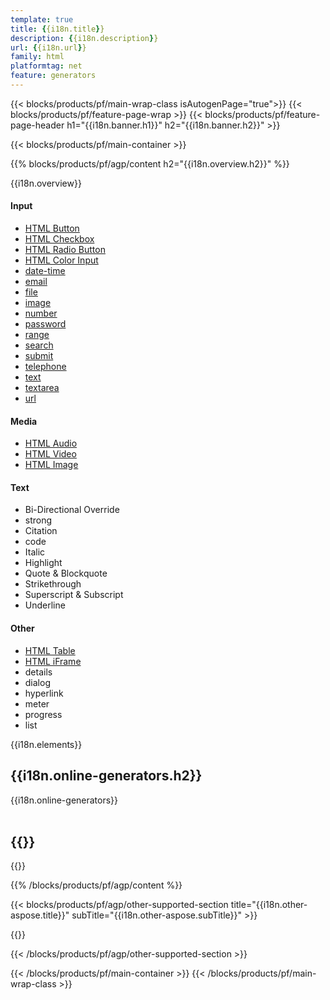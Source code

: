 ```yaml
---
template: true
title: {{i18n.title}}
description: {{i18n.description}}
url: {{i18n.url}}
family: html
platformtag: net
feature: generators
---
```


{{< blocks/products/pf/main-wrap-class isAutogenPage="true">}}
{{< blocks/products/pf/feature-page-wrap >}}
{{< blocks/products/pf/feature-page-header h1="{{i18n.banner.h1}}"  h2="{{i18n.banner.h2}}" >}}

{{< blocks/products/pf/main-container >}}

{{% blocks/products/pf/agp/content h2="{{i18n.overview.h2}}" %}}

{{i18n.overview}}
<br>

<div class="row">
	<div class="col-md-3">
        <h4>Input</h4>				
		<ul>
			<li><a href="https://products.aspose.com/html/{{lang.url-fragment}}net/generators/button/" >HTML Button</a></li>
			<li><a href="https://products.aspose.com/html/{{lang.url-fragment}}net/generators/checkbox/" >HTML Checkbox</a></li>
			<li><a href="https://products.aspose.com/html/{{lang.url-fragment}}net/generators/radio/" >HTML Radio Button</a></li>
            <li><a href="https://products.aspose.com/html/{{lang.url-fragment}}net/generators/color/" >HTML Color Input</a></li>
            <li><a href="https://products.aspose.com/html/{{lang.url-fragment}}net/generators/date-time/" >date-time</a></li>
            <li><a href="https://products.aspose.com/html/{{lang.url-fragment}}net/generators/email/" >email</a></li>
            <li><a href="https://products.aspose.com/html/{{lang.url-fragment}}net/generators/file/" >file</a></li>
            <li><a href="https://products.aspose.com/html/{{lang.url-fragment}}net/generators/image-input/" >image</a></li>
            <li><a href="https://products.aspose.com/html/{{lang.url-fragment}}net/generators/number/" >number</a></li>
            <li><a href="https://products.aspose.com/html/{{lang.url-fragment}}net/generators/password/" >password</a></li>
            <li><a href="https://products.aspose.com/html/{{lang.url-fragment}}net/generators/range/" >range</a></li>
			<li><a href="https://products.aspose.com/html/{{lang.url-fragment}}net/generators/search/" >search</a></li>
			<li><a href="https://products.aspose.com/html/{{lang.url-fragment}}net/generators/submit/" >submit</a></li>
			<li><a href="https://products.aspose.com/html/{{lang.url-fragment}}net/generators/telephone/" >telephone</a></li>
			<li><a href="https://products.aspose.com/html/{{lang.url-fragment}}net/generators/text/" >text</a></li>
			<li><a href="https://products.aspose.com/html/{{lang.url-fragment}}net/generators/textarea/" >textarea</a></li>
			<li><a href="https://products.aspose.com/html/{{lang.url-fragment}}net/generators/url-input/" >url</a></li>					
		</ul>
	</div>
	<div class="col-md-3">		
		<h4>Media</h4>
        <ul>
			<li><a href="https://products.aspose.com/html/{{lang.url-fragment}}net/generators/audio/" >HTML Audio</a></li>
			<li><a href="https://products.aspose.com/html/{{lang.url-fragment}}net/generators/video/" >HTML Video</a></li>
			<li><a href="https://products.aspose.com/html/{{lang.url-fragment}}net/generators/image/" >HTML Image</a></li>
        </ul>
	</div>
	<div class="col-md-3">		
		<h4>Text</h4>
        <ul>
			<li>Bi-Directional Override</li>
			<li>strong</li>
			<li>Citation</li>
			<li>code</li>
			<li>Italic</li>
			<li>Highlight</li>
			<li>Quote & Blockquote</li>
			<li>Strikethrough</li>
			<li>Superscript & Subscript</li>
			<li>Underline</li>								
		</ul>
	</div>
    <div class="col-md-3">		
		<h4>Other</h4>
        <ul>
			<li><a href="https://products.aspose.com/html/{{lang.url-fragment}}net/generators/table/" >HTML Table</a></li>
			<li><a href="https://products.aspose.com/html/{{lang.url-fragment}}net/generators/iframe/" >HTML iFrame</a></li>
			<li>details</li>
			<li>dialog</li>
			<li>hyperlink</li>
			<li>meter</li>
			<li>progress</li>
			<li>list</li>								
		</ul>
	</div>	
</div>

{{i18n.elements}}
<br>

<h2>{{i18n.online-generators.h2}}</h2>

{{i18n.online-generators}}
<br><br>

<h2>{{<import path="/{{lang}}/partials/_install.md" section="net.h2">}}</h2>

{{<import path="/{{lang}}/partials/_install.md" section="{{i18n.platformtag}}">}}

{{% /blocks/products/pf/agp/content %}}

{{< blocks/products/pf/agp/other-supported-section title="{{i18n.other-aspose.title}}" subTitle="{{i18n.other-aspose.subTitle}}" >}}

{{<import path="/{{lang}}/partials/_othersupported.md" section="aspose">}}

{{< /blocks/products/pf/agp/other-supported-section >}}

{{< /blocks/products/pf/main-container >}}
{{< /blocks/products/pf/main-wrap-class >}}